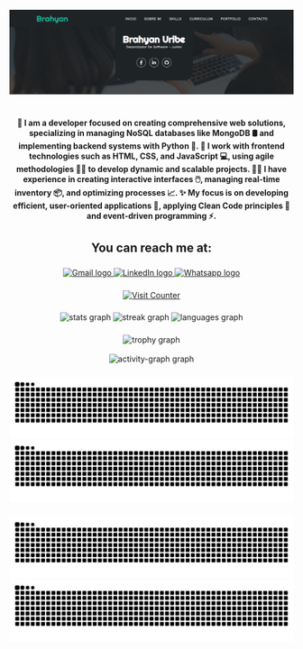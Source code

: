 <br clear="both">

<div align="center">
  <img src="https://raw.githubusercontent.com/Oconer49/Oconer49/master/banneri.png" />
</div>

### 

<h1 align="center"></h1>

### 

<h4 align="center">🚀 I am a developer focused on creating comprehensive web solutions, specializing in managing NoSQL databases like MongoDB 🛢️ and implementing backend systems with Python 🐍. 🎨 I work with frontend technologies such as HTML, CSS, and JavaScript 💻, using agile methodologies 🏃‍♂️ to develop dynamic and scalable projects. 👨‍💻 I have experience in creating interactive interfaces 🖱️, managing real-time inventory 📦, and optimizing processes 📈. ✨ My focus is on developing efficient, user-oriented applications 🙌, applying Clean Code principles 📏 and event-driven programming ⚡.</h4>

### 

<h2 align="center">You can reach me at:</h2>

### 

<div align="center">
  <a href="mailto:brahyanuribe13@gmail.com" target="_blank">
    <img src="https://img.shields.io/static/v1?message=Gmail&logo=gmail&label=&color=D14836&logoColor=white&labelColor=&style=for-the-badge" height="35" alt="Gmail logo" />
  </a>
  <a href="https://www.linkedin.com/in/brahyan-uribe-osorio-b782321bb" target="_blank">
    <img src="https://img.shields.io/static/v1?message=LinkedIn&logo=linkedin&label=&color=0077B5&logoColor=white&labelColor=&style=for-the-badge" height="35" alt="LinkedIn logo" />
  </a>
  <a href="https://wa.me/573168302376" target="_blank">
    <img src="https://img.shields.io/static/v1?message=Whatsapp&logo=whatsapp&label=&color=25D366&logoColor=white&labelColor=&style=for-the-badge" height="35" alt="Whatsapp logo" />
  </a>
</div>

### 

<div align="center">
  <a href="https://github.com/Oconer49">
    <img src="https://badges.pufler.dev/visits/Oconer49/Oconer49?style=flat-square&color=brightgreen" alt="Visit Counter" />
  </a>
</div>

### 

<div align="center">
  <img src="https://github-readme-stats.vercel.app/api?username=Oconer49&hide_title=false&hide_rank=false&show_icons=true&include_all_commits=true&count_private=true&disable_animations=false&theme=ocean_dark&locale=en&hide_border=false&custom_title=GITHUB%20STATS!%20%F0%9F%99%80" height="160" alt="stats graph"  />
  <img src="https://streak-stats.demolab.com?user=Oconer49&locale=en&mode=daily&theme=ocean_dark&hide_border=false&border_radius=5" height="160" alt="streak graph"  />
  <img src="https://github-readme-stats.vercel.app/api/top-langs?username=Oconer49&locale=en&hide_title=false&layout=compact&card_width=320&langs_count=6&theme=ocean_dark&hide_border=false&custom_title=My%20used%20languages" height="160" alt="languages graph"  />
</div>

### 

<div align="center">
  <img src="https://github-profile-trophy.vercel.app/?username=Oconer49&theme=discord&column=4&row=10&margin-w=8&margin-h=8&no-frame=true" alt="trophy graph"  />
  <br><br>
  <img src="https://github-readme-activity-graph.vercel.app/graph?username=Oconer49&radius=16&theme=github-dark&area=true&order=5&custom_title=MY%20ACTIVITY!%20%F0%9F%A7%8F&hide_border=false" alt="activity-graph graph"  />
</div>

### 

<p align="center">
  <img src="https://raw.githubusercontent.com/Oconer49/Oconer49/output/github-contribution-grid-snake-dark.svg#gh-dark-mode-only" alt="GitHub Contribution Grid Snake Animation" />
  <img src="https://raw.githubusercontent.com/Oconer49/Oconer49/output/github-contribution-grid-snake.svg#gh-light-mode-only" alt="GitHub Contribution Grid Snake Animation" />
</p>

###

###

<p align="center">
  <img src="https://raw.githubusercontent.com/Oconer49/Oconer49/output/github-contribution-grid-snake-dark.svg#gh-dark-mode-only" alt="GitHub Contribution Grid Snake Animation" />
  <img src="https://raw.githubusercontent.com/Oconer49/Oconer49/output/github-contribution-grid-snake.svg#gh-light-mode-only" alt="GitHub Contribution Grid Snake Animation" />
</p>

###
